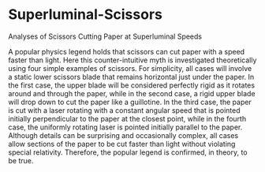 # Superluminal-Scissors
Analyses of Scissors Cutting Paper at Superluminal Speeds

A popular physics legend holds that scissors can cut paper with a speed faster than light. Here this counter-intuitive myth is investigated theoretically using four simple examples of scissors. For simplicity, all cases will involve a static lower scissors blade that remains horizontal just under the paper. In the first case, the upper blade will be considered perfectly rigid as it rotates around and through the paper, while in the second case, a rigid upper blade will drop down to cut the paper like a guillotine. In the third case, the paper is cut with a laser rotating with a constant angular speed that is pointed initially perpendicular to the paper at the closest point, while in the fourth case, the uniformly rotating laser is pointed initially parallel to the paper. Although details can be surprising and occasionally complex, all cases allow sections of the paper to be cut faster than light without violating special relativity. Therefore, the popular legend is confirmed, in theory, to be true.
